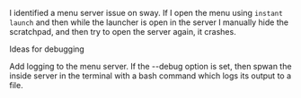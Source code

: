 I identified a menu server issue on sway. If I open the menu using `instant
launch` and then while the launcher is open in the server I manually hide the
scratchpad, and then try to open the server again, it crashes. 

Ideas for debugging

Add logging to the menu server. If the --debug option is set, then spwan the
inside server in the terminal with a bash command which logs its output to a
file. 

